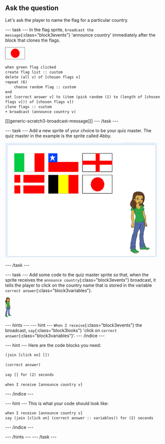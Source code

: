 ## Ask the question

Let's ask the player to name the flag for a particular country.

\--- task \--- In the flag sprite, `broadcast the message`{:class="block3events"} 'announce country' immediately after the block that clones the flags.

![Flag sprite](images/flag-sprite.png)

```blocks3
when green flag clicked
create flag list :: custom
delete (all v) of [chosen flags v]
repeat (6)
    choose random flag :: custom
end
set [correct answer v] to (item (pick random (1) to (length of [chosen flags v])) of [chosen flags v])
clone flags :: custom
+ broadcast (announce country v)

```

[[[generic-scratch3-broadcast-message]]] \--- /task \---

\--- task \--- Add a new sprite of your choice to be your quiz master. The quiz master in the example is the sprite called Abby.

![Abby sprite](images/bear-sprite.png)

\--- /task \---

\--- task \--- Add some code to the quiz master sprite so that, when the sprite receives the `announce country`{:class="block3events"} broadcast, it tells the player to click on the country name that is stored in the variable `correct answer`{:class="block3variables"}.

![Character sprite](images/char-sprite.png)

\--- hints \--- \--- hint \--- `When I receive`{:class="block3events"} the broadcast, `say`{:class="block3looks"} 'click on `correct answer`{:class="block3variables"}'. \--- /indice \---

\--- hint \--- Here are the code blocks you need:

```blocks3
(join [click on] [])

(correct answer)

say [] for (2) seconds

when I receive [announce country v]
```

\--- /indice \---

\--- hint \--- This is what your code should look like:

```blocks3
when I receive [announce country v]
say (join [click on] (correct answer :: variables)) for (2) seconds
```

\--- /indice \---

\--- /hints \--- \--- /task \---